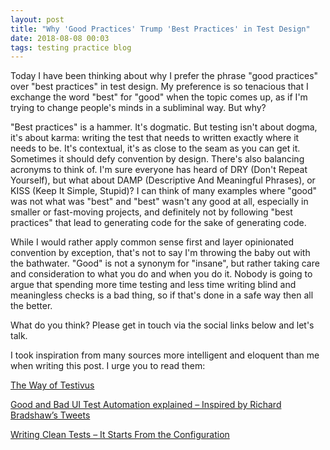 ```yaml
---
layout: post
title: "Why 'Good Practices' Trump 'Best Practices' in Test Design"
date: 2018-08-08 00:03
tags: testing practice blog
---
```


Today I have been thinking about why I prefer the phrase "good practices" over "best practices" in test design. My preference is so tenacious that I exchange the word "best" for "good" when the topic comes up, as if I'm trying to change people's minds in a subliminal way. But why?

"Best practices" is a hammer. It's dogmatic. But testing isn't about dogma, it's about karma: writing the test that needs to written exactly where it needs to be. It's contextual, it's as close to the seam as you can get it. Sometimes it should defy convention by design. There's also balancing acronyms to think of. I'm sure everyone has heard of DRY (Don't Repeat Yourself), but what about DAMP (Descriptive And Meaningful Phrases), or KISS (Keep It Simple, Stupid)? I can think of many examples where "good" was not what was "best" and "best" wasn't any good at all, especially in smaller or fast-moving projects, and definitely not by following "best practices" that lead to generating code for the sake of generating code.

While I would rather apply common sense first and layer opinionated convention by exception, that's not to say I'm throwing the baby out with the bathwater. "Good" is not a synonym for "insane", but rather taking care and consideration to what you do and when you do it. Nobody is going to argue that spending more time testing and less time writing blind and meaningless checks is a bad thing, so if that's done in a safe way then all the better.

What do you think? Please get in touch via the social links below and let's talk.

I took inspiration from many sources more intelligent and eloquent than me when writing this post. I urge you to read them:

[The Way of Testivus](https://web.archive.org/web/20170908010541/http://www.agitar.com/downloads/TheWayOfTestivus.pdf)

[Good and Bad UI Test Automation explained – Inspired by Richard Bradshaw’s Tweets](https://www.kenst.com/2018/06/good-and-bad-ui-test-automation-explained-inspired-by-richard-bradshaws-tweets/)

[Writing Clean Tests – It Starts From the Configuration](https://www.petrikainulainen.net/programming/testing/writing-clean-tests-it-starts-from-the-configuration/)
